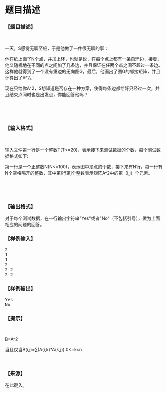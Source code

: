 # 题目描述


<h3>
【题目描述】
</h3>
<p>
<br/>
</p>
<p>
一天，S感觉无聊至极，于是他做了一件很无聊的事：
</p>
<p>
他在纸上画了N个点，并加上环，也就是说，在每个点上都有一条自环边，接着，他又随机地在不同的点之间加了几条边，并且保证在任两个点之间不超过一条边。这样他就得到了一个没有重边的无向图G，最后，他画出了图G的邻接矩阵，并且计算出了A^2。
</p>
<p>
现在只给你A^2，S想知道是否存在一种方案，使得每条边都恰好只经过一次，并且结束点同时也是出发点，你能回答他吗？
</p>
<p>
<br/>
</p>
<p>
<br/>
</p>
<h3>
【输入格式】
</h3>
<p>
<br/>
</p>
<p>
输入文件第一行是一个整数T(T&lt;=20)，表示接下来测试数据的个数，每个测试数据格式如下:
</p>
<p>
第一行是一个正整数N(N&lt;=100)，表示图中顶点的个数，接下来有N行，每一行有N个空格隔开的整数，其中第i行第j个整数表示矩阵A^2中的第（i,j）个元素。
</p>
<p>
<br/>
</p>
<p>
<br/>
</p>
<h3>
【输出格式】
</h3>
<p>
对于每个测试数据，在一行输出字符串&#34;Yes&#34;或者&#34;No&#34;（不包括引号），做为上面相应的问题的回答。
</p>
<h3>
【样例输入】
</h3>
<pre>2
1
1
2
2 2
2 2
</pre>
<h3>
【样例输出】
</h3>
<pre>Yes
No
</pre>
<h3>
【提示】
</h3>
<p>
<br/>
</p>
<p>
B=A^2
</p>
<p>
当且仅当B(i,j)=∑(A(i,k)*A(k,j)) 0&lt;=k&lt;n
</p>
<p>
<br/>
</p>
<h3>
【来源】
</h3>
<p>
在此键入。
</p>
